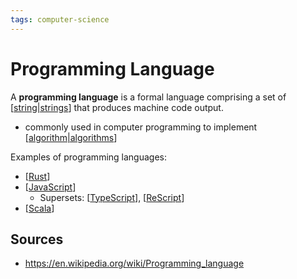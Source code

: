 ```yaml
---
tags: computer-science
---
```


# Programming Language

A **programming language** is a formal language comprising a set of [[string|strings]] that produces machine code output.

- commonly used in computer programming to implement [[algorithm|algorithms]]

Examples of programming languages:

- [[Rust]]
- [[JavaScript]]
  - Supersets: [[TypeScript]], [[ReScript]]
- [[Scala]]

## Sources

- <https://en.wikipedia.org/wiki/Programming_language>

[//begin]: # "Autogenerated link references for markdown compatibility"
[string|strings]: string "String"
[algorithm|algorithms]: algorithm "Algorithm"
[Rust]: rust "Rust"
[JavaScript]: javascript "JavaScript"
[TypeScript]: typescript "TypeScript"
[ReScript]: rescript "ReScript"
[Scala]: scala "Scala"
[//end]: # "Autogenerated link references"
